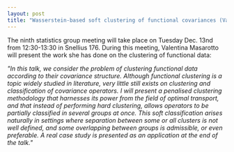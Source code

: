 ```yaml
---
layout: post
title: "Wasserstein-based soft clustering of functional covariances (Valentina Masarotto)" 
---
```


The ninth statistics group meeting will take place on Tuesday Dec. 13nd from 12:30-13:30 in Snellius 176. 
During this meeting, Valentina Masarotto will present the work she has done on the clustering of functional data:

<em>
"In this talk, we consider the problem of clustering functional data according to their covariance structure. Although functional clustering is a topic widely studied in literature, very little still exists on clustering and classification of covariance operators. I will present a penalised clustering methodology that harnesses its power from the field of optimal transport, and that instead of performing hard clustering, allows operators to be partially classified in several groups at once. This soft classification arises naturally in settings where separation between some or all clusters is not well defined, and some overlapping between groups is admissible, or even preferable. A real case study is presented as an application at the end of the talk."
</em>

